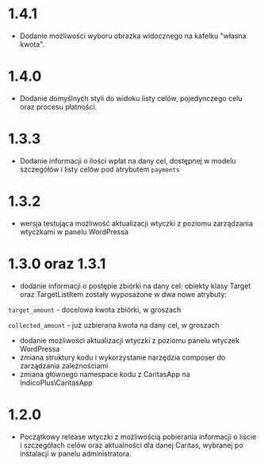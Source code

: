 # 1.4.1

- Dodanie możliwości wyboru obrazka widocznego na kafelku "własna kwota".

# 1.4.0

- Dodanie domyślnych styli do widoku listy celów, pojedynczego celu oraz procesu płatności.

# 1.3.3

- Dodanie informacji o ilości wpłat na dany cel, dostępnej w modelu szczegółów i listy celów pod atrybutem `payments`

# 1.3.2

- wersja testująca możliwość aktualizacji wtyczki z poziomu zarządzania wtyczkami w panelu WordPressa

# 1.3.0 oraz 1.3.1

- dodanie informacji o postępie zbiórki na dany cel: obiekty klasy Target oraz TargetListItem zostały wyposażone w dwa nowe atrybuty:

`target_amount` - docelowa kwota zbiórki, w groszach

`collected_amount` - już uzbierana kwota na dany cel, w groszach

- dodanie możliwości aktualizacji wtyczki z poziomu panelu wtyczek WordPressa
- zmiana struktury kodu i wykorzystanie narzędzia composer do zarządzania zależnościami
- zmiana głównego namespace kodu z CaritasApp na IndicoPlus\CaritasApp

# 1.2.0

- Początkowy release wtyczki z możliwością pobierania informacji o liście i szczegółach celów oraz aktualności dla danej Caritas, wybranej po instalacji w panelu administratora.
